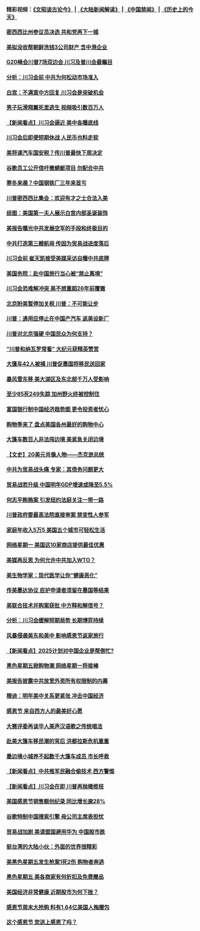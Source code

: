 #### 精彩视频：[《文昭谈古论今》](https://github.com/gfw-breaker/wenzhao/blob/master/README.md?t=11281531) | [《大陆新闻解读》](https://github.com/gfw-breaker/ntdtv-comedy/blob/master/README.md?t=11281531) | [《中国禁闻》](https://github.com/gfw-breaker/ntdtv-news/blob/master/README.md?t=11281531) | [《历史上的今天》](https://github.com/gfw-breaker/today-in-history/blob/master/README.md?t=11281531) 

#### [密西西比州参议员决选 共和党再下一城](../pages/nsc412/n10878712.md?t=11281531) 

#### [美拟没收帮朝鲜洗钱3公司财产 含中港企业](../pages/nsc412/n10878223.md?t=11281531) 

#### [G20峰会川普7场双边会 川习及普川会最瞩目](../pages/nsc412/n10877729.md?t=11281531) 

#### [分析：川习会前 中共为何松动市场准入](../pages/nsc412/n10877536.md?t=11281531) 

#### [白宫：不满意中方回复 川习会是突破机会](../pages/nsc412/n10877725.md?t=11281531) 

#### [男子玩滑翔翼死里逃生 视频吸引数百万人](../pages/nsc412/n10877704.md?t=11281531) 

#### [【新闻看点】川习会逼近 美中各曝底线](../pages/nsc412/n10877611.md?t=11281531) 

#### [川习会后即便短期休战 人民币也料走软](../pages/nsc412/n10877505.md?t=11281531) 

#### [美将课汽车国安税？传川普最快下周决定](../pages/nsc412/n10877485.md?t=11281531) 

#### [谷歌员工公开信吁撤蜻蜓项目 勿配合中共](../pages/nsc412/n10877407.md?t=11281531) 

#### [寒冬来袭？中国钢铁厂三年来首亏](../pages/nsc412/n10877369.md?t=11281531) 

#### [川普密西西比集会：欢迎有才之士合法入美](../pages/nsc412/n10877175.md?t=11281531) 

#### [组图：美国第一夫人展示白宫内部圣诞装饰](../pages/nsc412/n10876715.md?t=11281531) 

#### [美报告曝光中共发展空军的手段和终极目的](../pages/nsc412/n10875744.md?t=11281531) 

#### [中共打造第三艘航母 传因为贸易战进度落后](../pages/nsc412/n10876549.md?t=11281531) 

#### [川习会前 崔天凯接受美媒采访自曝中共底牌](../pages/nsc412/n10875588.md?t=11281531) 

#### [美国务院：赴中国旅行当心被“禁止离境”](../pages/nsc412/n10875955.md?t=11281531) 

#### [川习会恐难解冲突 美不想重蹈26年前覆辙](../pages/nsc412/n10875981.md?t=11281531) 

#### [北京盼美暂停加关税 川普：不可能让步](../pages/nsc412/n10875808.md?t=11281531) 

#### [川普：通用应停止在中国产汽车 返美设新厂](../pages/nsc412/n10875814.md?t=11281531) 

#### [川普对北京强硬 中国民众为何支持？](../pages/nsc412/n10875303.md?t=11281531) 

#### [“川普和纳瓦罗常看” 大纪元获精英赞赏](../pages/nsc412/n10874031.md?t=11281531) 

#### [大篷车42人被捕 川普促墨国将移民送回家](../pages/nsc412/n10875540.md?t=11281531) 

#### [暴风雪东移 美大湖区及东北部千万人受影响](../pages/nsc412/n10875370.md?t=11281531) 

#### [至少85死249失踪 加州野火终被控制住](../pages/nsc412/n10874488.md?t=11281531) 

#### [富国银行制中国经济趋势图 更令投资者忧心](../pages/nsc412/n10874182.md?t=11281531) 

#### [购物季来了 盘点美国各州最好的购物中心](../pages/nsc412/n10869918.md?t=11281531) 

#### [大篷车数百人非法闯边境 美紧急关闭边境](../pages/nsc412/n10873849.md?t=11281531) 

#### [【文史】20美元肖像人物——杰克逊总统](../pages/nsc412/n4606292.md?t=11281531) 

#### [中共为贸易战头痛 专家：其债务问题更大](../pages/nsc412/n10873720.md?t=11281531) 

#### [贸易战若升级 中国明年GDP增速或降至5.5%](../pages/nsc412/n10873758.md?t=11281531) 

#### [何志平贿赂案 引发纽约法庭关注一带一路](../pages/nsc412/n10873540.md?t=11281531) 

#### [川普政府要最高法院直接审案 禁变性人参军](../pages/nsc412/n10873508.md?t=11281531) 

#### [家庭年收入5万5  美国五个城市可轻松生活](../pages/nsc412/n10872685.md?t=11281531) 

#### [网络星期一 美国这10家商店提供最佳优惠](../pages/nsc412/n10873156.md?t=11281531) 

#### [美媒再反思 为何允许中共加入WTO？](../pages/nsc412/n10872958.md?t=11281531) 

#### [美生物学家：现代医学让你“健康恶化”](../pages/nsc412/n10872870.md?t=11281531) 

#### [传美墨达协议 庇护申请者须留在墨国等结果](../pages/nsc412/n10872961.md?t=11281531) 

#### [美联合技术并购案获批 中方释和解信号？](../pages/nsc412/n10872855.md?t=11281531) 

#### [分析：川习会缓解短期局势 长期博弈持续](../pages/nsc412/n10872672.md?t=11281531) 

#### [风暴侵袭美东和美中 影响感恩节返家旅行](../pages/nsc412/n10872796.md?t=11281531) 

#### [【新闻看点】2025计划对中国企业是帮倒忙?](../pages/nsc412/n10872729.md?t=11281531) 

#### [黑色星期五掀购物潮 网络星期一将接棒](../pages/nsc412/n10872640.md?t=11281531) 

#### [美报告披露中共放宽外资所有权限制的内幕](../pages/nsc412/n10872255.md?t=11281531) 

#### [穆迪：明年美中关系更紧张 冲击中国经济](../pages/nsc412/n10872456.md?t=11281531) 

#### [感恩节 来自西方人的最美好心愿](../pages/nsc412/n10871477.md?t=11281531) 

#### [大赛评委再谈华人美声汉语歌之传统唱法](../pages/nsc412/n10871818.md?t=11281531) 

#### [赴美大篷车移民潮的背后 洪都拉斯危机重重](../pages/nsc412/n10871641.md?t=11281531) 

#### [墨边境小城养不起数千大篷车成员 市长呼救](../pages/nsc412/n10871580.md?t=11281531) 

#### [【新闻看点】中共推军民融合偷技术 西方警惕](../pages/nsc412/n10871382.md?t=11281531) 

#### [【新闻看点】川习会在即 川普再抛橄榄枝](../pages/nsc412/n10871248.md?t=11281531) 

#### [美国感恩节销售额创纪录 同比增长逾28%](../pages/nsc412/n10871319.md?t=11281531) 

#### [谷歌特制中国搜索引擎 母公司主席表担忧](../pages/nsc412/n10871238.md?t=11281531) 

#### [贸易战加剧 美请盟国避用华为 中国股市跌](../pages/nsc412/n10871064.md?t=11281531) 

#### [挺台湾的大陆小伙：外面的世界很精彩](../pages/nsc412/n10870983.md?t=11281531) 

#### [美黑色星期五发生枪案1死2伤 购物者奔逃](../pages/nsc412/n10870651.md?t=11281531) 

#### [黑色星期五 美各商家有何折扣及免费赠品](../pages/nsc412/n10869609.md?t=11281531) 

#### [美国经济非常健康 近期股市为何下挫？](../pages/nsc412/n10869220.md?t=11281531) 

#### [感恩节周末大抢购 料有1.64亿美国人掏腰包](../pages/nsc412/n10869532.md?t=11281531) 

#### [这个感恩节 您送上感恩了吗？](../pages/nsc412/n10869319.md?t=11281531) 

